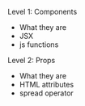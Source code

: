 Level 1: Components
- What they are
- JSX
- js functions

Level 2: Props
- What they are
- HTML attributes
- spread operator
